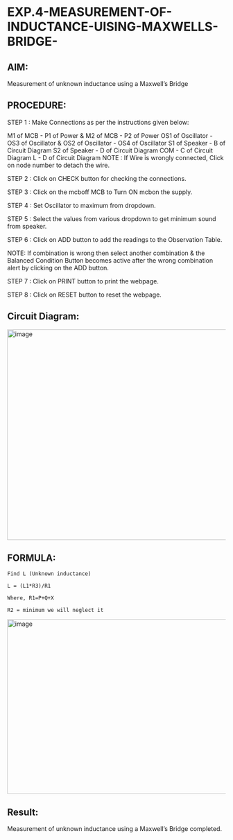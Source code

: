 # EXP.4-MEASUREMENT-OF-INDUCTANCE-UISING-MAXWELLS-BRIDGE-
## AIM:
Measurement of unknown inductance using a Maxwell’s Bridge

## PROCEDURE:

STEP 1 : Make Connections as per the instructions given below:

M1 of MCB - P1 of Power & M2 of MCB - P2 of Power
OS1 of Oscillator - OS3 of Oscillator & OS2 of Oscillator - OS4 of Oscillator
S1 of Speaker - B of Circuit Diagram
S2 of Speaker - D of Circuit Diagram
COM - C of Circuit Diagram
L - D of Circuit Diagram
NOTE : If Wire is wrongly connected, Click on node number to detach the wire.

STEP 2 : Click on   CHECK  button for checking the connections.

STEP 3 : Click on the mcboff MCB to Turn ON mcbon the supply.

STEP 4 : Set Oscillator to maximum from dropdown.

STEP 5 : Select the values from various dropdown to get minimum sound from speaker.

STEP 6 : Click on   ADD  button to add the readings to the Observation Table.

NOTE: If combination is wrong then select another combination & the Balanced Condition Button becomes active after the wrong combination alert by clicking on the ADD button.

STEP 7 : Click on   PRINT  button to print the webpage.

STEP 8 : Click on   RESET  button to reset the webpage.


## Circuit Diagram:
<img width="1205" height="486" alt="image" src="https://github.com/user-attachments/assets/bce94cac-3026-4598-aa57-0df0a5b7dbc1" />



## FORMULA: 
    Find L (Unknown inductance)

    L = (L1*R3)/R1

    Where, R1=P+Q+X

    R2 = minimum we will neglect it
<img width="826" height="403" alt="image" src="https://github.com/user-attachments/assets/afad53cc-b0f9-4db1-9a3a-4c5aac53b8f6" />

  ## Result: 
  Measurement of unknown inductance using a Maxwell’s Bridge completed.
